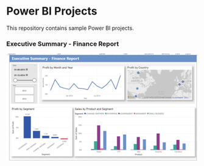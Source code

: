 # Power BI Projects

This repository contains sample Power BI projects.

### Executive Summary - Finance Report 

![Screenshot](https://github.com/cshikha/Power-BI/blob/main/Executive%20Summary%20-%20Finance%20Report/Finance%20Dashboard.png)
